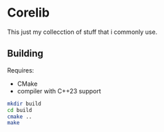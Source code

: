 # Corelib

This just my collecction of stuff that i commonly use.

## Building

Requires:

- CMake
- compiler with C++23 support

```bash
mkdir build
cd build
cmake ..
make
```
